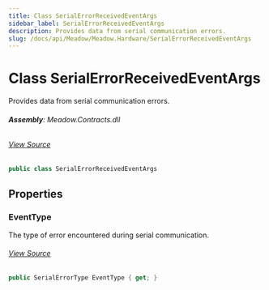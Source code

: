```yaml
---
title: Class SerialErrorReceivedEventArgs
sidebar_label: SerialErrorReceivedEventArgs
description: Provides data from serial communication errors.
slug: /docs/api/Meadow/Meadow.Hardware/SerialErrorReceivedEventArgs
---
```

# Class SerialErrorReceivedEventArgs
Provides data from serial communication errors.

###### **Assembly**: Meadow.Contracts.dll
###### [View Source](https://github.com/WildernessLabs/Meadow.Contracts.git/blob/develop/Source/Meadow.Contracts/Hardware/SerialErrorReceivedEventArgs.cs#L6)
```csharp title="Declaration"
public class SerialErrorReceivedEventArgs
```
## Properties
### EventType
The type of error encountered during serial communication.
###### [View Source](https://github.com/WildernessLabs/Meadow.Contracts.git/blob/develop/Source/Meadow.Contracts/Hardware/SerialErrorReceivedEventArgs.cs#L11)
```csharp title="Declaration"
public SerialErrorType EventType { get; }
```
